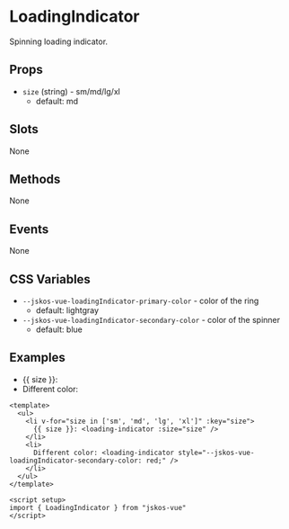 # LoadingIndicator
Spinning loading indicator.

## Props
- `size` (string) - sm/md/lg/xl
  - default: md

## Slots
None

## Methods
None

## Events
None

## CSS Variables
- `--jskos-vue-loadingIndicator-primary-color` - color of the ring
  - default: lightgray
- `--jskos-vue-loadingIndicator-secondary-color` - color of the spinner
  - default: blue

## Examples

<script setup>
import LoadingIndicator from "../../src/components/LoadingIndicator.vue"
</script>

<ul>
  <li v-for="size in ['sm', 'md', 'lg', 'xl']" :key="size">
    {{ size }}: <loading-indicator :size="size" />
  </li>
  <li>
    Different color: <loading-indicator style="--jskos-vue-loadingIndicator-secondary-color: red;" />
  </li>
</ul>

```vue
<template>
  <ul>
    <li v-for="size in ['sm', 'md', 'lg', 'xl']" :key="size">
      {{ size }}: <loading-indicator :size="size" />
    </li>
    <li>
      Different color: <loading-indicator style="--jskos-vue-loadingIndicator-secondary-color: red;" />
    </li>
  </ul>
</template>

<script setup>
import { LoadingIndicator } from "jskos-vue"
</script>
```
